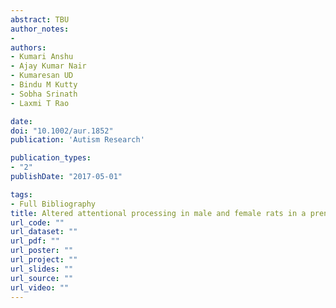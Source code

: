 ```yaml
---
abstract: TBU
author_notes:
- 
authors:
- Kumari Anshu
- Ajay Kumar Nair
- Kumaresan UD
- Bindu M Kutty
- Sobha Srinath
- Laxmi T Rao

date: 
doi: "10.1002/aur.1852"
publication: 'Autism Research'

publication_types:
- "2"
publishDate: "2017-05-01"

tags:
- Full Bibliography
title: Altered attentional processing in male and female rats in a prenatal valproic acid exposure model of autism spectrum disorder
url_code: ""
url_dataset: ""
url_pdf: ""
url_poster: ""
url_project: ""
url_slides: ""
url_source: ""
url_video: ""
---
```


